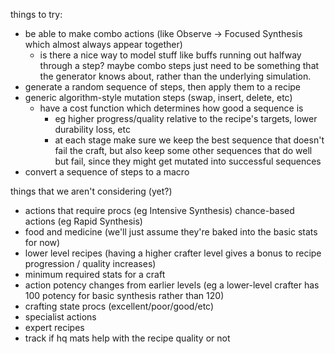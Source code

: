 things to try:

- be able to make combo actions (like Observe -> Focused Synthesis which almost always appear together)
  - is there a nice way to model stuff like buffs running out halfway through a step? maybe combo steps just need to be something that the generator knows about, rather than the underlying simulation.
- generate a random sequence of steps, then apply them to a recipe
- generic algorithm-style mutation steps (swap, insert, delete, etc)
  - have a cost function which determines how good a sequence is
    - eg higher progress/quality relative to the recipe's targets, lower durability loss, etc
    - at each stage make sure we keep the best sequence that doesn't fail the craft, but also keep some other sequences that do well but fail, since they might get mutated into successful sequences
- convert a sequence of steps to a macro

things that we aren't considering (yet?)

- actions that require procs (eg Intensive Synthesis) chance-based actions (eg Rapid Synthesis)
- food and medicine (we'll just assume they're baked into the basic stats for now)
- lower level recipes (having a higher crafter level gives a bonus to recipe progression / quality increases)
- minimum required stats for a craft
- action potency changes from earlier levels (eg a lower-level crafter has 100 potency for basic synthesis rather than 120)
- crafting state procs (excellent/poor/good/etc)
- specialist actions
- expert recipes
- track if hq mats help with the recipe quality or not
